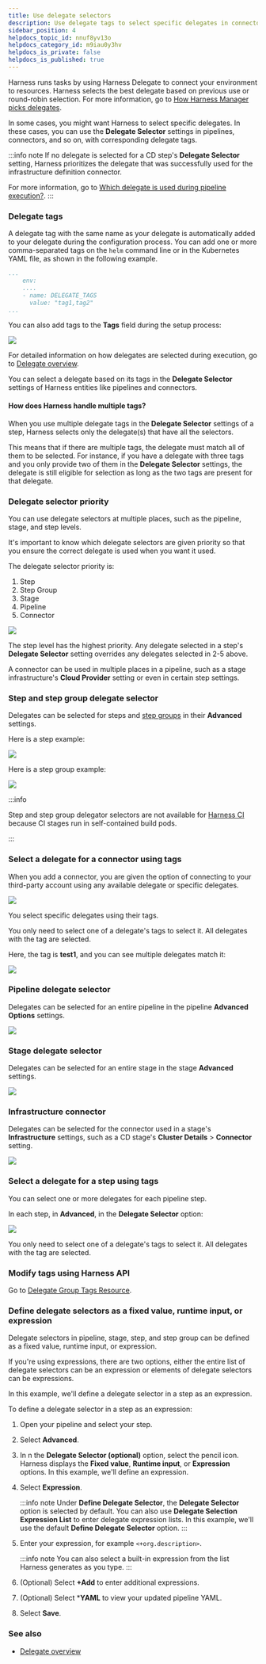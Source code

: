 ```yaml
---
title: Use delegate selectors
description: Use delegate tags to select specific delegates in connectors, steps, and more.
sidebar_position: 4
helpdocs_topic_id: nnuf8yv13o
helpdocs_category_id: m9iau0y3hv
helpdocs_is_private: false
helpdocs_is_published: true
---
```


Harness runs tasks by using Harness Delegate to connect your environment to resources. Harness selects the best delegate based on previous use or round-robin selection. For more information, go to [How Harness Manager picks delegates](/docs/platform/delegates/delegate-concepts/delegate-overview.md#how-harness-manager-picks-delegates).

In some cases, you might want Harness to select specific delegates. In these cases, you can use the **Delegate Selector** settings in pipelines, connectors, and so on, with corresponding delegate tags.

:::info note
If no delegate is selected for a CD step's **Delegate Selector** setting, Harness prioritizes the delegate that was successfully used for the infrastructure definition connector.

For more information, go to [Which delegate is used during pipeline execution?](/docs/platform/delegates/delegate-concepts/delegate-overview/#which-delegate-is-used-during-pipeline-execution).
:::

### Delegate tags

A delegate tag with the same name as your delegate is automatically added to your delegate during the configuration process. You can add one or more comma-separated tags on the `helm` command line or in the Kubernetes YAML file, as shown in the following example.

```yaml
...
    env:
    ....
    - name: DELEGATE_TAGS
      value: "tag1,tag2"
...
```

You can also add tags to the **Tags** field during the setup process:

![](./static/select-delegates-with-selectors-17.png)

For detailed information on how delegates are selected during execution, go to [Delegate overview](/docs/platform/delegates/delegate-concepts/delegate-overview.md).

You can select a delegate based on its tags in the **Delegate Selector** settings of Harness entities like pipelines and connectors.

#### How does Harness handle multiple tags?

When you use multiple delegate tags in the **Delegate Selector** settings of a step, Harness selects only the delegate(s) that have all the selectors.

This means that if there are multiple tags, the delegate must match all of them to be selected. For instance, if you have a delegate with three tags and you only provide two of them in the **Delegate Selector** settings, the delegate is still eligible for selection as long as the two tags are present for that delegate.

### Delegate selector priority

You can use delegate selectors at multiple places, such as the pipeline, stage, and step levels.

It's important to know which delegate selectors are given priority so that you ensure the correct delegate is used when you want it used.

The delegate selector priority is:

1. Step
2. Step Group
3. Stage
4. Pipeline
5. Connector

![](./static/select-delegates-with-selectors-18.png)

The step level has the highest priority. Any delegate selected in a step's **Delegate Selector** setting overrides any delegates selected in 2-5 above.

A connector can be used in multiple places in a pipeline, such as a stage infrastructure's **Cloud Provider** setting or even in certain step settings.

### Step and step group delegate selector

Delegates can be selected for steps and [step groups](/docs/continuous-delivery/x-platform-cd-features/cd-steps/step-groups) in their **Advanced** settings.

Here is a step example:

![](./static/select-delegates-with-selectors-19.png)

Here is a step group example:

![](./static/select-delegates-with-selectors-20.png)

:::info

Step and step group delegator selectors are not available for [Harness CI](/docs/continuous-integration) because CI stages run in self-contained build pods.

:::

### Select a delegate for a connector using tags

When you add a connector, you are given the option of connecting to your third-party account using any available delegate or specific delegates.

![](./static/select-delegates-with-selectors-21.png)

You select specific delegates using their tags.

You only need to select one of a delegate's tags to select it. All delegates with the tag are selected.

Here, the tag is **test1**, and you can see multiple delegates match it:

![](./static/select-delegates-with-selectors-22.png)

### Pipeline delegate selector

Delegates can be selected for an entire pipeline in the pipeline **Advanced Options** settings.

![](./static/select-delegates-with-selectors-23.png)

### Stage delegate selector

Delegates can be selected for an entire stage in the stage **Advanced** settings.

![](./static/select-delegates-with-selectors-24.png)

### Infrastructure connector

Delegates can be selected for the connector used in a stage's **Infrastructure** settings, such as a CD stage's **Cluster Details** > **Connector** setting.

![](./static/select-delegates-with-selectors-25.png)

### Select a delegate for a step using tags

You can select one or more delegates for each pipeline step.

In each step, in **Advanced**, in the **Delegate Selector** option:

![](./static/select-delegates-with-selectors-26.png)

You only need to select one of a delegate's tags to select it. All delegates with the tag are selected.

### Modify tags using Harness API

Go to [Delegate Group Tags Resource](https://harness.io/docs/api/tag/Delegate-Group-Tags-Resource/).

### Define delegate selectors as a fixed value, runtime input, or expression

Delegate selectors in pipeline, stage, step, and step group can be defined as a fixed value, runtime input, or expression.

If you're using expressions, there are two options, either the entire list of delegate selectors can be an expression or elements of delegate selectors can be expressions.

In this example, we'll define a delegate selector in a step as an expression.

To define a delegate selector in a step as an expression:

1. Open your pipeline and select your step.
2. Select **Advanced**.
2. In n the **Delegate Selector (optional)** option, select the pencil icon. Harness displays the **Fixed value**, **Runtime input**, or **Expression** options. In this example, we'll define an expression.
3. Select **Expression**.
   
   :::info note
   Under **Define Delegate Selector**, the **Delegate Selector** option is selected by default. You can also use **Delegate Selection Expression List** to enter delegate expression lists. In this example, we'll use the default **Define Delegate Selector** option.
   :::

4. Enter your expression, for example `<+org.description>`.

   :::info note
   You can also select a built-in expression from the list Harness generates as you type.
   ::: 

5. (Optional) Select **+Add** to enter additional expressions.
6. (Optional) Select ***YAML** to view your updated pipeline YAML.
7. Select **Save**.

### See also

- [Delegate overview](/docs/platform/delegates/delegate-concepts/delegate-overview.md)
